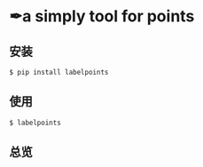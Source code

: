 # ✒a simply tool for points 

## 安装
```commandline
$ pip install labelpoints
```

## 使用
```commandline
$ labelpoints
```

## 总览
